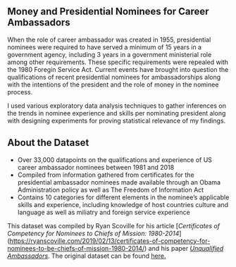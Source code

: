 ## Money and Presidential Nominees for Career Ambassadors
When the role of career ambassador was created in 1955, presidential nominees were required to have served a minimum of 15 years in a government agency, including 3 years in a government ministerial role among other requirements. These specific requirements were repealed with the 1980 Foregin Service Act.
Current events have brought into question the qualifications of recent presidential nominees for ambassadorships along with the intentions of the president and the role of money in the nominee process.

I used various exploratory data analysis techniques to gather inferences on the trends in nominee experience and skills per nominating president along with designing experiments for proving statistical
 relevance of my findings.

## About the Dataset
-  Over 33,000 datapoints on the qualifications and experience of US career ambassador nominees between 1981 and 2018
-  Compiled from information gathered from certificates for the presidential ambassador nominees made available through an Obama Administration policy as well as The Freedom of Information Act
-  Contains 10 categories for different elements in the nominee’s applicable skills and experience, including knowledge of host countries culture and language as well as miliatry and foreign service experience

This dataset was compiled by Ryan Scoville for his article [*Certificates of Competency for Nominees to Chiefs of Mission: 1980-2014*] (https://ryanscoville.com/2019/02/13/certificates-of-competency-for-nominees-to-be-chiefs-of-mission-1980-2014/) and his paper [*Unqualified Ambassadors*](https://papers.ssrn.com/sol3/papers.cfm?abstract_id=3333988).  The original dataset can be found [here.](https://ryanscoville.files.wordpress.com/2019/08/data-file-1.xlsx)
